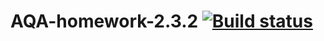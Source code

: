 # AQA-homework-2.3.2 [![Build status](https://ci.appveyor.com/api/projects/status/yveodp01ai544ft5?svg=true)](https://ci.appveyor.com/project/DianaBrodovaya/aqa-homework-2-3-2)
